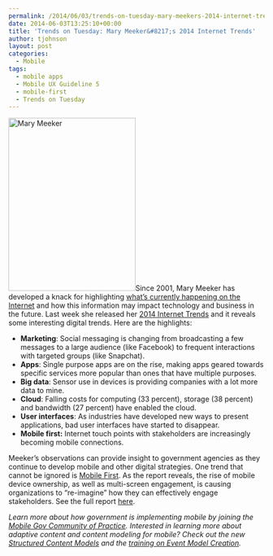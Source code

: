 ```yaml
---
permalink: /2014/06/03/trends-on-tuesday-mary-meekers-2014-internet-trends/
date: 2014-06-03T13:25:10+00:00
title: 'Trends on Tuesday: Mary Meeker&#8217;s 2014 Internet Trends'
author: tjohnson
layout: post
categories:
  - Mobile
tags:
  - mobile apps
  - Mobile UX Guideline 5
  - mobile-first
  - Trends on Tuesday
---
```


<img class="alignright size-full wp-image-166441" src="https://s3.amazonaws.com/sitesusa/wp-content/uploads/sites/212/2014/06/250-x-340-Mary-Meeker-Web-2-0-Conference.jpg" alt="Mary Meeker" width="250" height="340" />Since 2001, Mary Meeker has developed a knack for highlighting [what’s currently happening on the Internet](https://www.digitalgov.gov/2013/06/05/mary-meekers-internet-trends-report-2/) and how this information may impact technology and business in the future. Last week she released her [2014 Internet Trends](http://www.kpcb.com/internet-trends) and it reveals some interesting digital trends. Here are the highlights:

  * **Marketing**: Social messaging is changing from broadcasting a few messages to a large audience (like Facebook) to frequent interactions with targeted groups (like Snapchat).
  * **Apps**: Single purpose apps are on the rise, making apps geared towards specific services more popular than ones that have multiple purposes.
  * **Big data**: Sensor use in devices is providing companies with a lot more data to mine.
  * **Cloud**: Falling costs for computing (33 percent), storage (38 percent) and bandwidth (27 percent) have enabled the cloud.
  * **User interfaces**: As industries have developed new ways to present applications, bad user interfaces have started to disappear.
  * **Mobile first:** Internet touch points with stakeholders are increasingly becoming mobile connections.

Meeker’s observations can provide insight to government agencies as they continue to develop mobile and other digital strategies. One trend that cannot be ignored is [Mobile First](https://www.digitalgov.gov/2013/09/30/mobile-first/ "Mobile First"). As the report reveals, the rise of mobile device ownership, as well as multi-screen engagement, is causing organizations to &#8220;re-imagine&#8221; how they can effectively engage stakeholders. See the full report [here](http://www.kpcb.com/internet-trends "2014 Internet Trends Report").

<div class="hdivider">
</div>

_Learn more about how government is implementing mobile by joining the [Mobile Gov Community of Practice](https://www.digitalgov.gov/communities/mobile/ "Mobile"). Interested in learning more about adaptive content and content modeling for mobile? Check out the new [Structured Content Models](https://www.digitalgov.gov/2014/05/05/government-open-and-structured-content-models-are-here/ "Government Open and Structured Content Models Are Here!") and the [training on Event Model Creation](https://www.digitalgov.gov/event/what-structured-content-can-do-for-you-event-model/ "What Structured Content Can Do For You: Event Model")._